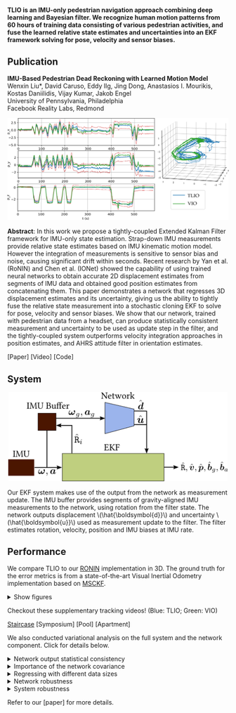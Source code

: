 #### TLIO is an IMU-only pedestrian navigation approach combining deep learning and Bayesian filter. We recognize human motion patterns from 60 hours of training data consisting of various pedestrian activities, and fuse the learned relative state estimates and uncertainties into an EKF framework solving for pose, velocity and sensor biases.

## Publication

**IMU-Based Pedestrian Dead Reckoning with Learned Motion Model** \
Wenxin Liu*, David Caruso, Eddy Ilg, Jing Dong, Anastasios I. Mourikis, Kostas Daniilidis, Vijay Kumar, Jakob Engel \
University of Pennsylvania, Philadelphia \
Facebook Reality Labs, Redmond 

<p align="center">
  <img width="700" src=images/IntroductionTrajAfterReview.png>
</p>

**Abstract**: In this work we propose a tightly-coupled Extended Kalman Filter framework for IMU-only state estimation. Strap-down IMU measurements provide relative state estimates based on IMU kinematic motion model. However the integration of measurements is sensitive to sensor bias and noise, causing significant drift within seconds. Recent research by Yan et al. (RoNIN) and Chen et al. (IONet) showed the capability of using trained neural networks to obtain accurate 2D displacement estimates from segments of IMU data and obtained good position estimates from concatenating them. This paper demonstrates a network that regresses 3D displacement estimates and its uncertainty, giving us the ability to tightly fuse the relative state measurement into a stochastic cloning EKF to solve for pose, velocity and sensor biases. We show that our network, trained with pedestrian data from a headset, can produce statistically consistent measurement and uncertainty to be used as update step in the filter, and the tightly-coupled system outperforms velocity integration approaches in position estimates, and AHRS attitude filter in orientation estimates.

[Paper]
[Video]
[Code]


## System

<p align="center">
  <img width="500" src=images/system.png>
</p>

Our EKF system makes use of the output from the network as measurement update. The IMU buffer provides segments of gravity-aligned IMU measurements to the network, using rotation from the filter state. The network outputs displacement \\(\hat{\boldsymbol{d}}\\) and uncertainty \\(\hat{\boldsymbol{u}}\\) used as measurement update to the filter. The filter estimates rotation, velocity, position and IMU biases at IMU rate.


## Performance

We compare TLIO to our [RONIN](https://ronin.cs.sfu.ca/) implementation in 3D. The ground truth for the error metrics is from a state-of-the-art Visual Inertial Odometry implementation based on [MSCKF](https://www-users.cs.umn.edu/~stergios/papers/ICRA07-MSCKF.pdf). 

<details>
  <summary> Show figures </summary>
  
  Accurate bias estimates from the filter result in better orientation estimates than AHRS attitude filter. RONIN uses AHRS rotation while TLIO estimates the rotation as part of the state. TLIO also obtains better position estimates.
  
  ![system-perf](images/system-perf.png)
  
  This image shows sample trajectories in 2D. 3.a and 3.b are failure cases of side-stepping and rolling on a chair.
  
  ![exam-traj](images/examplesTraj2.png)

</details>

Checkout these supplementary tracking videos! (Blue: TLIO; Green: VIO)

[Staircase](https://drive.google.com/open?id=1NIZilMaIGx05EUPfztoMxiR2g8P3C0TM)
[Symposium]
[Pool]
[Apartment]

We also conducted variational analysis on the full system and the network component. Click for details below.

<details>
  <summary> Network output statistical consistency </summary> 
</details>

<details>
  <summary> Importance of the network covariance </summary> 
</details>

<details>
  <summary> Regressing with different data sizes </summary> 
</details>

<details>
  <summary> Network robustness </summary> 
</details>

<details>
  <summary> System robustness </summary> 
</details>


Refer to our [paper] for more details.



